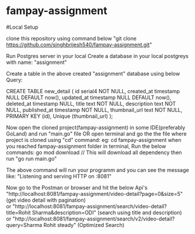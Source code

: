 # fampay-assignment

#Local Setup

clone this repository using command below
"git clone https://github.com/singhbrijesh540/fampay-assignment.git"

Run Postgres server in your local
Create a database in your local postgreys with name: "assignment"

Create a table in the above created "assignment" database using below Query:

CREATE TABLE new_detail (
id serial4 NOT NULL,
created_at timestamp NULL DEFAULT now(),
updated_at timestamp NULL DEFAULT now(),
deleted_at timestamp NULL,
title text NOT NULL,
description text NOT NULL,
published_at timestamp NOT NULL,
thumbnail_url  text NOT NULL,
PRIMARY KEY (id),
Unique (thumbnail_url)
);

Now open the cloned project(fampay-assignment) in some IDE(preferably GoLand) and run "main.go" file
OR
open terminal and go the the file where project is cloned using "cd" command: 
eg: cd fampay-assignment
when you reached fampay-assignment folder in terminal, Run the below commands:
go mod download    // This will download all dependency
then run 
"go run main.go"   

The above command will run your programm and you can see the message like: "Listening and serving HTTP on :8081" 

Now go to the Postman or browser and hit the below Api's
"http://localhost:8081/fampay-assignment/video-detail?page=0&size=5"  (get video detail with pagination)  
or
"http://localhost:8081/fampay-assignment/search/video-detail?title=Rohit Sharma&description=ODI"      (search using title and description)            
or
"http://localhost:8081/fampay-assignment/search/v2/video-detail?query=Sharma Rohit steady"        (Optimized Search)

